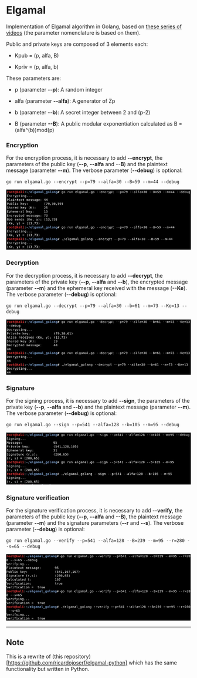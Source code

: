 # Elgamal

Implementation of Elgamal algorithm in Golang, based on [these series of videos](https://www.youtube.com/watch?v=6ARDqCckjfs) (the parameter nomenclature is based on them).


Public and private keys are composed of 3 elements each:

- Kpub = (p, alfa, B)

- Kpriv = (p, alfa, b)

These parameters are:

- p (parameter **--p**): A random integer

- alfa (parameter **--alfa**): A generator of Zp

- b (parameter **--b**): A secret integer between 2 and (p-2)

- B (parameter **--B**): A public modular exponentiation calculated as B = (alfa^(b))mod(p)


### Encryption

For the encryption process, it is necessary to add **--encrypt**, the parameters of the public key (**--p**, **--alfa** and **--B**) and the plaintext message (parameter **--m**). The verbose parameter (**--debug**) is optional:

``` 
go run elgamal.go --encrypt --p=79 --alfa=30 --B=59 --m=44 --debug
``` 

![image 1](images/Screenshot_1.jpg)


### Decryption

For the decryption process, it is necessary to add **--decrypt**, the parameters of the private key (**--p**, **--alfa** and **--b**), the encrypted message (parameter **--m**) and the ephemeral key received with the message (**--Ke**). The verbose parameter (**--debug**) is optional:

``` 
go run elgamal.go --decrypt --p=79 --alfa=30 --b=61 --m=73 --Ke=13 --debug
``` 

![image 2](images/Screenshot_2.jpg)


### Signature

For the signing process, it is necessary to add **--sign**, the parameters of the private key (**--p**, **--alfa** and **--b**) and the plaintext message (parameter **--m**). The verbose parameter (**--debug**) is optional:

``` 
go run elgamal.go --sign --p=541 --alfa=128 --b=105 --m=95 --debug
``` 

![image 3](images/Screenshot_3.jpg)


### Signature verification

For the signature verification process, it is necessary to add **--verify**, the parameters of the public key (**--p**, **--alfa** and **--B**), the plaintext message (parameter **--m**) and the signature parameters (**--r** and **--s**). The verbose parameter (**--debug**) is optional:

``` 
go run elgamal.go --verify --p=541 --alfa=128 --B=239 --m=95 --r=280 --s=65 --debug
``` 

![image 4](images/Screenshot_4.jpg)

----------------------------------------

## Note 

This is a rewrite of (this repository)[https://github.com/ricardojoserf/elgamal-python] which has the same functionality but written in Python.
